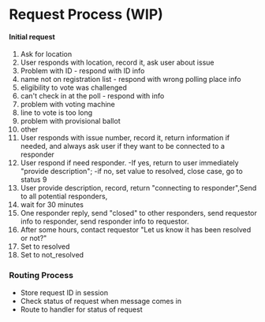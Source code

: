 # Request Process (WIP)

#### Initial request

1. Ask for location
2. User responds with location, record it, ask user about issue
  1. Problem with ID
    - respond with ID info
  2. name not on registration list
    - respond with wrong polling place info
  3. eligibility to vote was challenged
  4. can't check in at the poll
    - respond with info
  5. problem with voting machine
  6. line to vote is too long
  7. problem with provisional ballot
  8. other
3. User responds with issue number, record it, return information if needed, and always ask user if they want to be connected to a responder
4. User respond if need responder.
   -If yes, return to user immediately "provide description";
   -if no, set value to resolved, close case, go to status 9
5. User provide description, record, return "connecting to responder",Send to all potential responders, 
6. wait for 30 minutes
7. One responder reply, send "closed" to other responders, send requestor info to responder, send responder info to requestor.
8. After some hours, contact requestor "Let us know it has been resolved or not?"
9. Set to resolved
10. Set to not_resolved

### Routing Process
- Store request ID in session
- Check status of request when message comes in
- Route to handler for status of request
